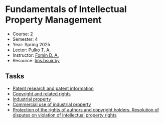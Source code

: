 # Fundamentals of Intellectual Property Management

- Course: 2
- Semester: 4
- Year: Spring 2025
- Lector: [Pulko T. A.](https://iis.bsuir.by/employees/t-pulko)
- Instructor: [Fomin D. A.](https://iis.bsuir.by/employees/d-fomin)
- Resource: [lms.bsuir.by](https://lms.bsuir.by/course/view.php?id=5310)

## Tasks

- [Patent research and patent information](01/README.md)
- [Copyright and related rights](02/README.md)
- [Industrial property](03/README.md)
- [Commercial use of industrial property](04/README.md)
- [Protection of the rights of authors and copyright holders. Resolution of disputes on violation of intellectual property rights](05/README.md)
